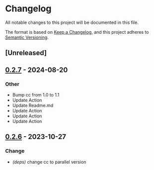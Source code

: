 # Changelog
All notable changes to this project will be documented in this file.

The format is based on [Keep a Changelog](https://keepachangelog.com/en/1.0.0/),
and this project adheres to [Semantic Versioning](https://semver.org/spec/v2.0.0.html).

## [Unreleased]

## [0.2.7](https://github.com/Maroon502/coin-build-tools/compare/v0.2.6...v0.2.7) - 2024-08-20

### Other
- Bump cc from 1.0 to 1.1
- Update Action
- Update Readme.md
- Update Action
- Update Action
- Update Action

## [0.2.6](https://github.com/Maroon502/coin-build-tools/compare/v0.2.5...v0.2.6) - 2023-10-27

### Change
- *(deps)* change cc to parallel version
